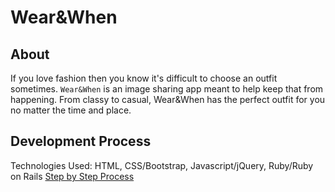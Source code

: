 # Wear&When
## About
If you love fashion then you know it's difficult to choose an outfit sometimes. `Wear&When` is an image sharing app meant to help keep that from happening. From classy to casual, Wear&When has the perfect outfit for you no matter the time and place.

## Development Process
Technologies Used: HTML, CSS/Bootstrap, Javascript/jQuery, Ruby/Ruby on Rails
[Step by Step Process](https://trello.com/b/qMlSNHmn/project-two)
